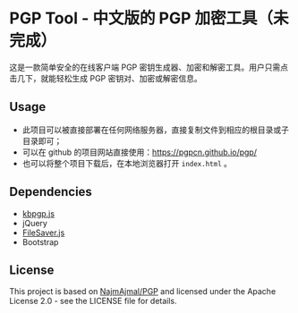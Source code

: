 # PGP Tool - 中文版的 PGP 加密工具（未完成）

这是一款简单安全的在线客户端 PGP 密钥生成器、加密和解密工具。用户只需点击几下，就能轻松生成 PGP 密钥对、加密或解密信息。

## Usage

- 此项目可以被直接部署在任何网络服务器，直接复制文件到相应的根目录或子目录即可；
- 可以在 github 的项目网站直接使用：<https://pgpcn.github.io/pgp/>
- 也可以将整个项目下载后，在本地浏览器打开 `index.html` 。

## Dependencies

- [kbpgp.js](https://github.com/keybase/kbpgp)
- jQuery
- [FileSaver.js](https://github.com/eligrey/FileSaver.js)
- Bootstrap

## License

This project is based on [NajmAjmal/PGP](https://github.com/NajmAjmal/PGP) and licensed under the Apache License 2.0 - see the LICENSE file for details.
